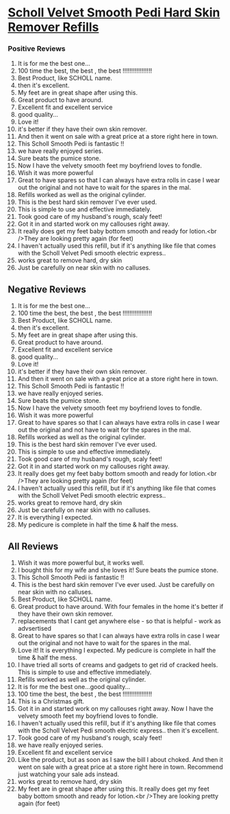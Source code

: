 # [Scholl Velvet Smooth Pedi Hard Skin Remover Refills](https://products.checkmycream.com/products/Scholl-Velvet-Smooth-Pedi-Hard-Skin-Remover-Refills.html)

### Positive Reviews

<ol>
      <li>It is for me the best one...</li>
      <li>100 time the best, the best , the best !!!!!!!!!!!!!!!!!</li>
      <li>Best Product, like SCHOLL name.</li>
      <li>then it&#x27;s excellent.</li>
      <li>My feet are in great shape after using this.</li>
      <li>Great product to have around.</li>
      <li>Excellent fit and excellent service</li>
      <li>good quality...</li>
      <li>Love it!  </li>
      <li>it&#x27;s better if they have their own skin remover.</li>
      <li>And then it went on sale with a great price at a store right here in town.  </li>
      <li>This Scholl Smooth Pedi is fantastic !!</li>
      <li>we have really enjoyed series.</li>
      <li>Sure beats the pumice stone.</li>
      <li>Now I have the velvety smooth feet my boyfriend loves to fondle.</li>
      <li>Wish it was more powerful</li>
      <li>Great to have spares so that I can always have extra rolls in case I wear out the original and not have to wait for the spares in the mal.</li>
      <li>Refills worked as well as the original cylinder.</li>
      <li>This is the best hard skin remover I&#x27;ve ever used.</li>
      <li>This is simple to use and effective immediately.</li>
      <li>Took good care of my husband&#x27;s rough, scaly feet!</li>
      <li>Got it in and started work on my callouses right away.  </li>
      <li>It really does get my feet baby bottom smooth and ready for lotion.&lt;br /&gt;They are looking pretty again (for feet)</li>
      <li>I haven&#x27;t actually used this refill, but if it&#x27;s anything like file that comes with the Scholl Velvet Pedi smooth electric express..</li>
      <li>works great to remove hard, dry skin</li>
      <li>Just be carefully on near skin with no calluses.</li>
</ol>


<h2>Negative Reviews</h2>
<ol>
<li> It is for me the best one...</li>
<li> 100 time the best, the best , the best !!!!!!!!!!!!!!!!!</li>
<li> Best Product, like SCHOLL name.</li>
<li> then it&#x27;s excellent.</li>
<li> My feet are in great shape after using this.</li>
<li> Great product to have around.</li>
<li> Excellent fit and excellent service</li>
<li> good quality...</li>
<li> Love it!  </li>
<li> it&#x27;s better if they have their own skin remover.</li>
<li> And then it went on sale with a great price at a store right here in town.  </li>
<li> This Scholl Smooth Pedi is fantastic !!</li>
<li> we have really enjoyed series.</li>
<li> Sure beats the pumice stone.</li>
<li> Now I have the velvety smooth feet my boyfriend loves to fondle.</li>
<li> Wish it was more powerful</li>
<li> Great to have spares so that I can always have extra rolls in case I wear out the original and not have to wait for the spares in the mal.</li>
<li> Refills worked as well as the original cylinder.</li>
<li> This is the best hard skin remover I&#x27;ve ever used.</li>
<li> This is simple to use and effective immediately.</li>
<li> Took good care of my husband&#x27;s rough, scaly feet!</li>
<li> Got it in and started work on my callouses right away.  </li>
<li> It really does get my feet baby bottom smooth and ready for lotion.&lt;br /&gt;They are looking pretty again (for feet)</li>
<li> I haven&#x27;t actually used this refill, but if it&#x27;s anything like file that comes with the Scholl Velvet Pedi smooth electric express..</li>
<li> works great to remove hard, dry skin</li>
<li> Just be carefully on near skin with no calluses.</li>
<li> It is everything I expected.  </li>
<li> My pedicure is complete in half the time &amp; half the mess.</li>
</ol>

<h2>All Reviews</h2>

<ol>
    <li> Wish it was more powerful but, it works well.</li>
    <li> I bought this for my wife and she loves it!  Sure beats the pumice stone.</li>
    <li> This Scholl Smooth Pedi is fantastic !!</li>
    <li> This is the best hard skin remover I&#x27;ve ever used. Just be carefully on near skin with no calluses.</li>
    <li> Best Product, like SCHOLL name.</li>
    <li> Great product to have around. With four females in the home it&#x27;s better if they have their own skin remover.</li>
    <li> replacements that I cant get anywhere else - so that is helpful - work as advsertised</li>
    <li> Great to have spares so that I can always have extra rolls in case I wear out the original and not have to wait for the spares in the mal.</li>
    <li> Love it!  It is everything I expected.  My pedicure is complete in half the time &amp; half the mess.</li>
    <li> I have tried all sorts of creams and gadgets  to get rid of cracked heels. This is simple to use and effective immediately.</li>
    <li> Refills worked as well as the original cylinder.</li>
    <li> It is for me the best one...good quality...</li>
    <li> 100 time the best, the best , the best !!!!!!!!!!!!!!!!!</li>
    <li> This is a Christmas gift.</li>
    <li> Got it in and started work on my callouses right away.  Now I have the velvety smooth feet my boyfriend loves to fondle.</li>
    <li> I haven&#x27;t actually used this refill, but if it&#x27;s anything like file that comes with the Scholl Velvet Pedi smooth electric express.. then it&#x27;s excellent.</li>
    <li> Took good care of my husband&#x27;s rough, scaly feet!</li>
    <li> we have really enjoyed series.</li>
    <li> Excellent fit and excellent service</li>
    <li> Like the product, but as soon as I saw the bill I about choked.  And then it went on sale with a great price at a store right here in town.  Recommend just watching your sale ads instead.</li>
    <li> works great to remove hard, dry skin</li>
    <li> My feet are in great shape after using this. It really does get my feet baby bottom smooth and ready for lotion.&lt;br /&gt;They are looking pretty again (for feet)</li>
</ol>




